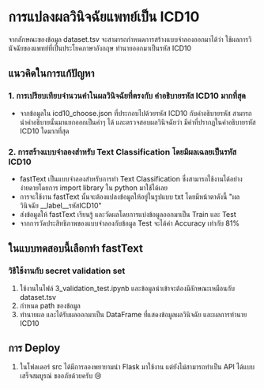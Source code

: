 
# การแปลงผลวินิจฉัยแพทย์เป็น ICD10

จากลักษณะของข้อมูล dataset.tsv จะสามารถกำหนดการสร้างแบบจำลองออกมาได้ว่า ใช้ผลการวินัจฉัยของแพทย์ที่เป็นประโยคภาษาอังกฤษ ทำนายออกมาเป็นรหัส ICD10

## แนวคิดในการแก้ปัญหา
### 1. การเปรียบเทียบจำนวนคำในผลวินิจฉัยที่ตรงกับ คำอธิบายรหัส ICD10 มากที่สุด
- จากข้อมูลใน icd10_choose.json ที่ประกอบไปด้วยรหัส ICD10 กับคำอธิบายรหัส สามารถนำคำอธิบายนั้นมาแยกออกเป็นคำๆ ได้ และตรวจสอบผลวินิจฉัยว่า มีคำที่ปรากฏในคำอธิบายรหัส ICD10 ใดมากที่สุด 


### 2. การสร้างแบบจำลองสำหรับ Text Classification โดยมีผลเฉลยเป็นรหัส ICD10
- fastText เป็นแบบจำลองสำหรับการทำ Text Classification ซึ่งสามารถใช้งานได้อย่างง่ายดายโดยการ import library ใน python มาใช้ได้เลย 
- การจะใช้งาน fastText นั้นจะต้องแปลงข้อมูลให้อยู่ในรูปแบบ txt โดยมีหน้าตาดังนี้ "ผลวินิจฉัย \_\_label\_\_รหัสICD10"
- ส่งข้อมูลให้ fastText เรียนรู้ และวัดผลโดยการแบ่งข้อมูลออกมาเป็น Train และ Test 
- จากการวัดประสิทธิภาพของแบบจำลองกับข้อมูล Test จะได้ค่า Accuracy เท่ากับ 81%



## ในแบบทดสอบนี้เลือกทำ fastText
### วิธีใช้งานกับ secret validation set
1. ใช้งานในไฟล์ 3_validation_test.ipynb และข้อมูลนำเข้าจะต้องมีลักษณะเหมือนกับ dataset.tsv
2. กำหนด path ของข้อมูล
3. ทำนายผล และได้รับผลออกมาเป็น DataFrame ที่แสดงข้อมูลผลวินิจฉัย และผลการทำนาย ICD10

## การ Deploy
1. ในโฟลเดอร์ src ได้มีการลองพยายามนำ Flask มาใช้งาน แต่ยังไม่สามารถทำเป็น API ได้แบบเสร็จสมบูรณ์ ขออภัยด้วยครับ 😢